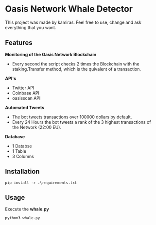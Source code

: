 # Oasis Network Whale Detector

This project was made by kamiras. Feel free to use, change and ask everything that you want.

## Features

**Monitoring of the Oasis Network Blockchain**

- Every second the script checks 2 times the Blockchain with the staking.Transfer method, which is the quivalent of a transaction.

**API's**

- Twitter API
- Coinbase API
- oasisscan API

**Automated Tweets**

- The bot tweets transactions over 100000 dollars by default.
- Every 24 Hours the bot tweets a rank of the 3 highest transactions of the Network (22:00 EU).

**Database**

- 1 Databse
- 1 Table
- 3 Columns

## Installation

```
pip install -r .\requirements.txt
```

## Usage

Execute the **whale.py**

```
python3 whale.py
```   

